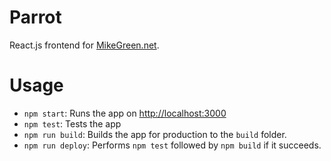 Parrot
======

React.js frontend for [MikeGreen.net](https://www.MikeGreen.net).

# Usage
* `npm start`: Runs the app on [http://localhost:3000](http://localhost:3000)
* `npm test`: Tests the app
* `npm run build`: Builds the app for production to the `build` folder.
* `npm run deploy`: Performs `npm test` followed by `npm build` if it succeeds.
